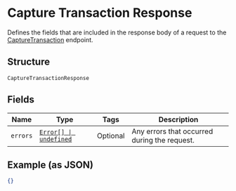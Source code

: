 
# Capture Transaction Response

Defines the fields that are included in the response body of
a request to the [CaptureTransaction](../../doc/api/transactions.md#capture-transaction) endpoint.

## Structure

`CaptureTransactionResponse`

## Fields

| Name | Type | Tags | Description |
|  --- | --- | --- | --- |
| `errors` | [`Error[] \| undefined`](../../doc/models/error.md) | Optional | Any errors that occurred during the request. |

## Example (as JSON)

```json
{}
```

